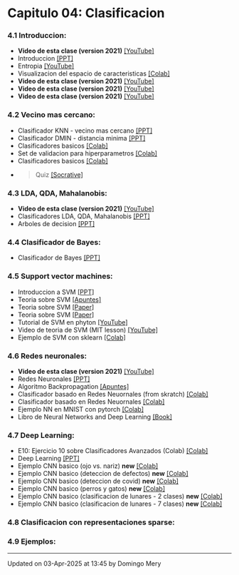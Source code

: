 
# Capitulo 04: Clasificacion
### 4.1 Introduccion:
* **Video de esta clase (version 2021)** [[YouTube]](https://youtu.be/OYrI_O7n5mE)
* Introduccion [[PPT]](https://github.com/domingomery/patrones/blob/master/clases/Cap04_Clasificacion/presentations/PAT04_intro.pptx)
* Entropia [[YouTube]](https://youtu.be/9r7FIXEAGvs)
* Visualizacion del espacio de caracteristicas [[Colab]](https://drive.google.com/file/d/1BnBLAYW-3DLT1KAbD-0x2Mx3hN4nJbA4)
* **Video de esta clase (version 2021)** [[YouTube]](https://youtu.be/gMUjrOFHYGQ)
* **Video de esta clase (version 2021)** [[YouTube]](https://youtu.be/4iE5QzmR7V4)
* **Video de esta clase (version 2021)** [[YouTube]](https://youtu.be/HheWr3LVta4)
### 4.2 Vecino mas cercano:
* Clasificador KNN - vecino mas cercano [[PPT]](https://github.com/domingomery/patrones/blob/master/clases/Cap04_Clasificacion/presentations/PAT04_KNN.pptx)
* Clasificador DMIN - distancia minima [[PPT]](https://github.com/domingomery/patrones/blob/master/clases/Cap04_Clasificacion/presentations/PAT04_dmin.pptx)
* Clasificadores basicos [[Colab]](https://drive.google.com/file/d/1aUqwwueR5dG2_yZ5gGN_NOSppqsvkoaW)
* Set de validacion para hiperparametros [[Colab]](https://drive.google.com/file/d/1xIaz5MQgA3F1-vsr5aF0vXo2uqxigm0I)
* Clasificadores basicos [[Colab]](https://drive.google.com/file/d/1aUqwwueR5dG2_yZ5gGN_NOSppqsvkoaW)
* > Quiz [[Socrative]](http://www.socrative.com)
### 4.3 LDA, QDA, Mahalanobis:
* **Video de esta clase (version 2021)** [[YouTube]](https://youtu.be/6nW43kyZUhY)
* Clasificadores LDA, QDA, Mahalanobis [[PPT]](https://github.com/domingomery/patrones/blob/master/clases/Cap04_Clasificacion/presentations/PAT04_LDA.pptx)
* Arboles de decision [[PPT]](https://github.com/domingomery/patrones/blob/master/clases/Cap04_Clasificacion/presentations/PAT04_Trees.pptx)
### 4.4 Clasificador de Bayes:
* Clasificador de Bayes [[PPT]](https://github.com/domingomery/patrones/blob/master/clases/Cap04_Clasificacion/presentations/PAT04_Bayes.pptx)
### 4.5 Support vector machines:
* Introduccion a SVM [[PPT]](https://github.com/domingomery/patrones/blob/master/clases/Cap04_Clasificacion/presentations/PAT04_SVM.pptx)
* Teoria sobre SVM [[Apuntes]](https://github.com/domingomery/patrones/blob/master/clases/Cap04_Clasificacion/presentations/PAT04_SVM_new.pdf)
* Teoria sobre SVM [[Paper]](https://github.com/domingomery/patrones/blob/master/clases/Cap04_Clasificacion/presentations/PAT04_SVM_Theory.pdf)
* Teoria sobre SVM [[Paper]](https://github.com/domingomery/patrones/blob/master/clases/Cap04_Clasificacion/papers/PAT04_SupportVectorMachines.pdf)
* Tutorial de SVM en phyton [[YouTube]](https://www.youtube.com/watch?v=N1vOgolbjSc)
* Video de teoria de SVM (MIT lesson) [[YouTube]](https://www.youtube.com/watch?v=_PwhiWxHK8o)
* Ejemplo de SVM con sklearn [[Colab]](https://drive.google.com/file/d/1y26nAEUEiiahHx92_jAMrBWipwFZ5BSP)
### 4.6 Redes neuronales:
* **Video de esta clase (version 2021)** [[YouTube]](https://youtu.be/GlMKLvTJ1e0)
* Redes Neuronales [[PPT]](https://github.com/domingomery/patrones/blob/master/clases/Cap04_Clasificacion/presentations/PAT04_NeuralNetworks.pptx)
* Algoritmo Backpropagation [[Apuntes]](https://github.com/domingomery/patrones/blob/master/clases/Cap04_Clasificacion/presentations/PAT04_BackPropagation.pdf)
* Clasificador basado en Redes Neuornales (from skratch) [[Colab]](https://drive.google.com/file/d/1Kq95OH9Vnu-prrhYeThaq6pDnupfEDOD/view)
* Clasificador basado en Redes Neuornales [[Colab]](https://drive.google.com/file/d/1mt1zthdKhgjqcb5D5Rk-j6QIzOxt5itr)
* Ejemplo NN en MNIST con pytorch [[Colab]](https://drive.google.com/file/d/15G9Xm0Pz4g3fXlgqnVqCEpzdqv6ghItN)
* Libro de Neural Networks and Deep Learning [[Book]](https://link.springer.com/book/10.1007%2F978-3-319-94463-0)
### 4.7 Deep Learning:
* E10: Ejercicio 10 sobre Clasificadores Avanzados (Colab) [[Colab]](https://colab.research.google.com/drive/osssso)
* Deep Learning [[PPT]](https://github.com/domingomery/patrones/blob/master/clases/Cap04_Clasificacion/presentations/PAT04_DeepLearning.pptx)
* Ejemplo CNN basico (ojo vs. nariz) **new** [[Colab]](https://drive.google.com/file/d/1zXkffKtspfIrLIdxLeEGx0uxeSnyd0B-/view)
* Ejemplo CNN basico (deteccion de defectos) **new** [[Colab]](https://drive.google.com/file/d/1g5hjIdQW0q-xH6g0a2uCaRTET0ngEIyi)
* Ejemplo CNN basico (deteccion de covid) **new** [[Colab]](https://drive.google.com/file/d/1w1TzZQaN7d3CyfAV7fUklRXdSPTv3Dfh)
* Ejemplo CNN basico (perros y gatos) **new** [[Colab]](https://drive.google.com/file/d/1SfwPxAV46KrFOIs0546fSSIKgEwPXYCO)
* Ejemplo CNN basico (clasificacion de lunares - 2 clases) **new** [[Colab]](https://drive.google.com/file/d/1wvbWbDkdIyJ_JW9OcloE-s4dH5OH6knd)
* Ejemplo CNN basico (clasificacion de lunares - 7 clases) **new** [[Colab]](https://drive.google.com/file/d/1E5IvgFQK_IJd08CjEgp-fISF6jOklDYS)
### 4.8 Clasificacion con representaciones sparse:
### 4.9 Ejemplos:
---


Updated on 03-Apr-2025 at 13:45 by Domingo Mery
